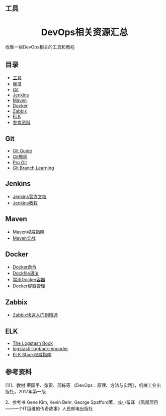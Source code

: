 

## 工具


<h1 align="center">DevOps相关资源汇总</h1>

收集一些DevOps相关的工具和教程

## 目录

- [工具](#%e5%b7%a5%e5%85%b7)
- [目录](#%e7%9b%ae%e5%bd%95)
- [Git](#git)
- [Jenkins](#jenkins)
- [Maven](#maven)
- [Docker](#docker)
- [Zabbix](#zabbix)
- [ELK](#elk)
- [参考资料](#%e5%8f%82%e8%80%83%e8%b5%84%e6%96%99)

## Git

- [Git Guide](http://www.bootcss.com/p/git-guide/)
- [Git教程](https://www.liaoxuefeng.com/wiki/0013739516305929606dd18361248578c67b8067c8c017b000/)
- [Pro Git](https://progit.bootcss.com/)
- [Git Branch Learning](https://github.com/pcottle/learnGitBranching)

## Jenkins

- [Jenkins官方文档](https://www.w3cschool.cn/jenkins/)
- [Jenkins教程](https://www.yiibai.com/jenkins/)

## Maven

- [Maven权威指南](https://book.huihoo.com/maven-the-definitive-guide/index.html)
- [Maven实战](https://book.douban.com/subject/5345682/)

## Docker

- [Docker命令](https://github.com/gooree/awesome-devops/blob/master/docker/docker%E5%91%BD%E4%BB%A4.md)
- [Dockfile语法](https://github.com/gooree/awesome-devops/blob/master/docker/dockfile%E8%AF%AD%E6%B3%95.md)
- [常用Docker容器](https://github.com/gooree/awesome-devops/blob/master/docker/%E5%B8%B8%E7%94%A8%E5%AE%B9%E5%99%A8.md)
- [Docker容器管理](https://github.com/gooree/awesome-devops/blob/master/docker/docker%E7%AE%A1%E7%90%86.md)

## Zabbix

- [Zabbix快速入门到精通](https://www.linuxidc.com/Linux/2017-05/143776.htm)

## ELK

- [The Logstash Book](https://legacy.gitbook.com/book/dnnis/forklogstash/details)
- [logstash-logback-encoder](https://github.com/logstash/logstash-logback-encoder/blob/master/README.md)
- [ELK Stack权威指南](https://book.douban.com/subject/26651203/)

## 参考资料
[1]1、教材  荣国平、张贺、邵栋等  《DevOps：原理、方法与实践》，机械工业出版社，2017年第一版

2、参考书  Gene Kim, Kevin Behr, George Spafford著，成小留译 《凤凰项目 ——一个IT运维的传奇故事》人民邮电出版社